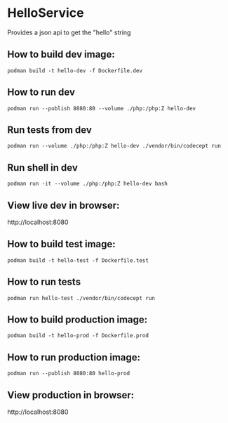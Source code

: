 # HelloService

Provides a json api to get the "hello" string

## How to build dev image:

    podman build -t hello-dev -f Dockerfile.dev

## How to run dev

    podman run --publish 8080:80 --volume ./php:/php:Z hello-dev

## Run tests from dev

    podman run --volume ./php:/php:Z hello-dev ./vendor/bin/codecept run

## Run shell in dev

    podman run -it --volume ./php:/php:Z hello-dev bash

## View live dev in browser:

http://localhost:8080

## How to build test image:

    podman build -t hello-test -f Dockerfile.test

## How to run tests

    podman run hello-test ./vendor/bin/codecept run

## How to build production image:

    podman build -t hello-prod -f Dockerfile.prod 

## How to run production image:

    podman run --publish 8080:80 hello-prod

## View production in browser:

http://localhost:8080

